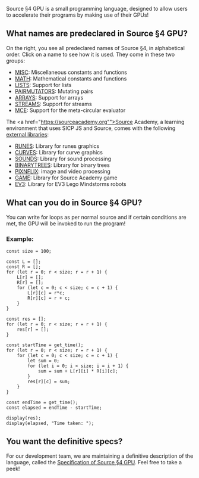 Source §4 GPU is a small programming language, designed to allow users to accelerate their programs 
by making use of their GPUs!

## What names are predeclared in Source §4 GPU?

On the right, you see all predeclared names of Source §4, in alphabetical
order. Click on a name to see how it is used. They come in these two groups:
  <ul>
    <li>
      <a href="../MISC/index.html">MISC</a>: Miscellaneous constants and functions
    </li>
    <li>
      <a href="../MATH/index.html">MATH</a>: Mathematical constants and functions
    </li>
    <li>
      <a href="../LISTS/index.html">LISTS</a>: Support for lists
    </li>
    <li>
      <a href="../PAIRMUTATORS/index.html">PAIRMUTATORS</a>: Mutating pairs
    </li>
    <li>
      <a href="../ARRAYS/index.html">ARRAYS</a>: Support for arrays
    </li>
    <li>
      <a href="../STREAMS/index.html">STREAMS</a>: Support for streams
    </li>
    <li>
      <a href="../MCE/index.html">MCE</a>: Support for the meta-circular evaluator
    </li>
  </ul>

The <a href="https://sourceacademy.org"">Source Academy</a>,
a learning environment that uses SICP JS and Source, comes with the following 
<a href="External libraries/">external libraries</a>:
  <ul>
    <li>
      <a href="../RUNES/index.html">RUNES</a>: Library for runes graphics
    </li>
    <li>
      <a href="../CURVES/index.html">CURVES</a>: Library for curve graphics
    </li>
    <li>
      <a href="../SOUNDS/index.html">SOUNDS</a>: Library for sound processing
    </li>
    <li>
      <a href="../BINARYTREES/index.html">BINARYTREES</a>: Library for binary trees
    </li>
    <li>
    <a href="../PIXNFLIX/index.html">PIXNFLIX</a>: image and video processing
    </li>
    <li>
      <a href="../GAME/index.html">GAME</a>: Library for Source Academy game
    </li>
    <li>
      <a href="../EV3/index.html">EV3</a>: Library for EV3 Lego Mindstorms robots
    </li>
  </ul>

## What can you do in Source §4 GPU?

You can write for loops as per normal source and if certain conditions are met, the GPU will 
be invoked to run the program!

### Example:

```=javascript
const size = 100;

const L = [];
const R = [];
for (let r = 0; r < size; r = r + 1) {
    L[r] = [];
    R[r] = [];
    for (let c = 0; c < size; c = c + 1) {
        L[r][c] = r*c;
        R[r][c] = r + c;
    }
}

const res = [];
for (let r = 0; r < size; r = r + 1) {
    res[r] = [];
}

const startTime = get_time();
for (let r = 0; r < size; r = r + 1) {
    for (let c = 0; c < size; c = c + 1) {
        let sum = 0;
        for (let i = 0; i < size; i = i + 1) {
            sum = sum + L[r][i] * R[i][c];
        }
        res[r][c] = sum;
    }
}

const endTime = get_time();
const elapsed = endTime - startTime;

display(res);
display(elapsed, "Time taken: ");
```

## You want the definitive specs?

For our development team, we are maintaining a definitive description
of the language, called the
<a href="../source_4_gpu.pdf">Specification of Source §4 GPU</a>. Feel free to
take a peek!


